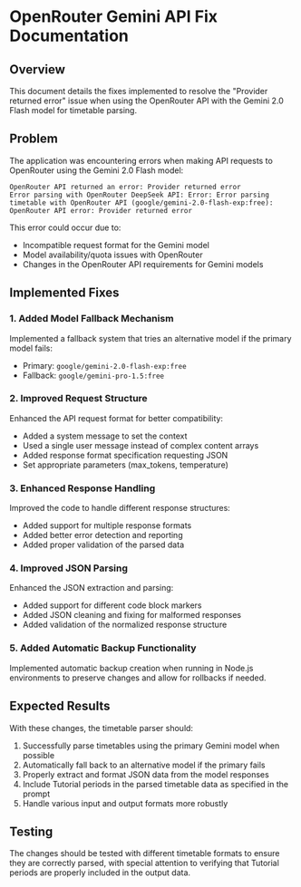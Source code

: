 # OpenRouter Gemini API Fix Documentation

## Overview

This document details the fixes implemented to resolve the "Provider returned error" issue when using the OpenRouter API with the Gemini 2.0 Flash model for timetable parsing.

## Problem

The application was encountering errors when making API requests to OpenRouter using the Gemini 2.0 Flash model:

```
OpenRouter API returned an error: Provider returned error
Error parsing with OpenRouter DeepSeek API: Error: Error parsing timetable with OpenRouter API (google/gemini-2.0-flash-exp:free): OpenRouter API error: Provider returned error
```

This error could occur due to:
- Incompatible request format for the Gemini model
- Model availability/quota issues with OpenRouter
- Changes in the OpenRouter API requirements for Gemini models

## Implemented Fixes

### 1. Added Model Fallback Mechanism

Implemented a fallback system that tries an alternative model if the primary model fails:
- Primary: `google/gemini-2.0-flash-exp:free`
- Fallback: `google/gemini-pro-1.5:free`

### 2. Improved Request Structure

Enhanced the API request format for better compatibility:
- Added a system message to set the context
- Used a single user message instead of complex content arrays
- Added response format specification requesting JSON
- Set appropriate parameters (max_tokens, temperature)

### 3. Enhanced Response Handling

Improved the code to handle different response structures:
- Added support for multiple response formats
- Added better error detection and reporting
- Added proper validation of the parsed data

### 4. Improved JSON Parsing

Enhanced the JSON extraction and parsing:
- Added support for different code block markers
- Added JSON cleaning and fixing for malformed responses
- Added validation of the normalized response structure

### 5. Added Automatic Backup Functionality

Implemented automatic backup creation when running in Node.js environments to preserve changes and allow for rollbacks if needed.

## Expected Results

With these changes, the timetable parser should:
1. Successfully parse timetables using the primary Gemini model when possible
2. Automatically fall back to an alternative model if the primary fails
3. Properly extract and format JSON data from the model responses
4. Include Tutorial periods in the parsed timetable data as specified in the prompt
5. Handle various input and output formats more robustly

## Testing

The changes should be tested with different timetable formats to ensure they are correctly parsed, with special attention to verifying that Tutorial periods are properly included in the output data.
